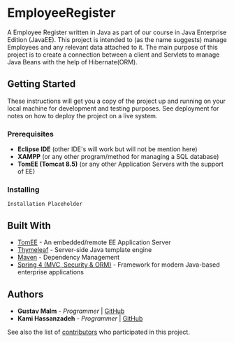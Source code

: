 # EmployeeRegister

A Employee Register written in Java as part of our course in Java Enterprise Edition (JavaEE). This project is intended to (as the name suggests) manage Employees and any relevant data attached to it. The main purpose of this project is to create a connection between a client and Servlets to manage Java Beans with the help of Hibernate(ORM).

## Getting Started

These instructions will get you a copy of the project up and running on your local machine for development and testing purposes. See deployment for notes on how to deploy the project on a live system.

### Prerequisites
 - **Eclipse IDE** (other IDE's will work but will not be mention here)
 - **XAMPP** (or any other program/method for managing a SQL database)
 - **TomEE (Tomcat 8.5)** (or any other Application Servers with the support of EE)
### Installing

```
Installation Placeholder
```
## Built With
* [TomEE](http://tomee.apache.org/docs.html) - An embedded/remote EE Application Server
* [Thymeleaf](http://www.thymeleaf.org/documentation.html) - Server-side Java template engine
* [Maven](https://maven.apache.org/) - Dependency Management
* [Spring 4 (MVC, Security & ORM)](https://spring.io/docs) - Framework for modern Java-based enterprise applications

## Authors

* **Gustav Malm** - *Programmer* | [GitHub](https://github.com/GustavMalm)
* **Kami Hassanzadeh** - *Programmer* | [GitHub](https://github.com/kami83h)

See also the list of [contributors](https://github.com/GustavMalm/EmployeeRegisterRESTfulService/contributors) who participated in this project.
